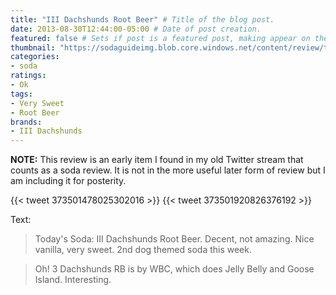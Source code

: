 ```yaml
---
title: "III Dachshunds Root Beer" # Title of the blog post.
date: 2013-08-30T12:44:00-05:00 # Date of post creation.
featured: false # Sets if post is a featured post, making appear on the home page side bar.
thumbnail: "https://sodaguideimg.blob.core.windows.net/content/review/thumbs/iii-dachshunds-root-beer.jpg" # Sets thumbnail image appearing inside card on homepage.
categories:
- soda
ratings:
- Ok
tags:
- Very Sweet
- Root Beer
brands:
- III Dachshunds
---
```


**NOTE:** This review is an early item I found in my old Twitter stream that counts as a soda review. It is not in the more useful later form of review but I am including it for posterity.

{{< tweet 373501478025302016 >}}
{{< tweet 373501920826376192 >}}

Text:
> Today's Soda: III Dachshunds Root Beer. Decent, not amazing. Nice vanilla, very sweet. 2nd dog themed soda this week.

> Oh! 3 Dachshunds RB is by WBC, which does Jelly Belly and Goose Island. Interesting.